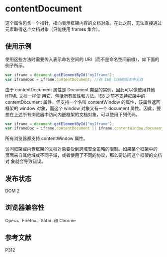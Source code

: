 # contentDocument

这个属性包含一个指针，指向表示框架内容的文档对象。在此之前，无法直接通过元素取得这个文档对象（只能使用 frames 集合）。

## 使用示例

使用这些方法时需要传入表示命名空间的 URI（而不是命名空间前缀），如下面的例子所示。

```javascript
var iframe = document.getElementById("myIframe");
var iframeDoc = iframe.contentDocument; //在 IE8 以前的版本中无效
```

由于 contentDocument 属性是 Document 类型的实例，因此可以像使用其他 HTML 文档一样使
用它，包括所有属性和方法。IE8 之前不支持框架中的 contentDocument 属性，但支持一个名叫 contentWindow 的属性，该属性返回框架的 window 对象，而这个 window 对象又有一个 document 属性。因此，要想在上述所有浏览器中访问内嵌框架的文档对象，可以使用下列代码。

```javascript
var iframe = document.getElementById("myIframe");
var iframeDoc = iframe.contentDocument || iframe.contentWindow.document;
```

所有浏览器都支持 contentWindow 属性。

访问框架或内嵌框架的文档对象要受到跨域安全策略的限制。如果某个框架中的
页面来自其他域或不同子域，或者使用了不同的协议，那么要访问这个框架的文档对
象就会导致错误。

## 发布状态

DOM 2

## 浏览器兼容性

Opera、Firefox、Safari 和 Chrome

## 参考文献

P312